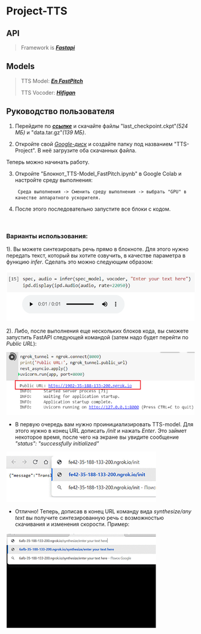 # Project-TTS

## API
> Framework is ___[Fastapi](https://fastapi.tiangolo.com/)___


## Models
>  TTS Model:  ___[En FastPitch](https://catalog.ngc.nvidia.com/orgs/nvidia/teams/nemo/models/tts_en_fastpitch)___
> 
>  TTS Vocoder: ___[Hifigan](https://catalog.ngc.nvidia.com/orgs/nvidia/teams/nemo/models/tts_hifigan)___

## Руководство пользователя

1.  Перейдите по ___[ссылке](https://drive.google.com/drive/folders/1UbTUgJIVP9jP7-jZf-0FMzGboQOuBRCL?usp=sharing)___ и скачайте файлы "last_checkpoint.ckpt"_(524 МБ)_ и "data.tar.gz"_(139 МБ)_.

 2. Откройте свой _[Google-диск](https://www.google.com/intl/ru_ru/drive/)_ и создайте папку под названием "TTS-Project". В неё загрузите оба скачанных файла.

Теперь можно начинать работу.

3. Откройте "Блокнот_TTS-Model_FastPitch.ipynb" в Google Colab и настройте среду выполнения: 

        Cреда выполнения -> Сменить среду выполнения -> выбрать "GPU" в качестве аппаратного ускорителя.


4. После этого последовательно запустите все блоки с кодом.

<br>

### Варианты использования:

1).  Вы можете синтезировать речь прямо в блокноте. Для этого нужно передать текст, который вы хотите озвучить, в качестве параметра в функцию _infer_. Сделать это можно следующим образом:

<img src="https://github.com/Morozhkaa/Project-TTS/blob/main/images/get_audio.png" width="550">


2). Либо, после выполнения еще нескольких блоков кода, вы сможете запустить FastAPI следующей командой (затем надо будет перейти по _Public URL_):

<img src="https://github.com/Morozhkaa/Project-TTS/blob/main/images/run_API.png" width="550">

* В первую очередь вам нужно проинициализировать TTS-model. Для этого нужно в конец URL дописать _/init_ и нажать _Enter_. Это займет некоторое время, после чего на экране вы увидите сообщение _"status": "successfully initialized"_

![init](https://github.com/Morozhkaa/Project-TTS/blob/main/images/initialization.gif)

* Отлично! Теперь, дописав в конец URL команду вида _synthesize/any text_ вы получите синтезированную речь с возможностью скачивания и изменения скорости. Пример:

![synthesize](https://github.com/Morozhkaa/Project-TTS/blob/main/images/synthesis_process.gif)
